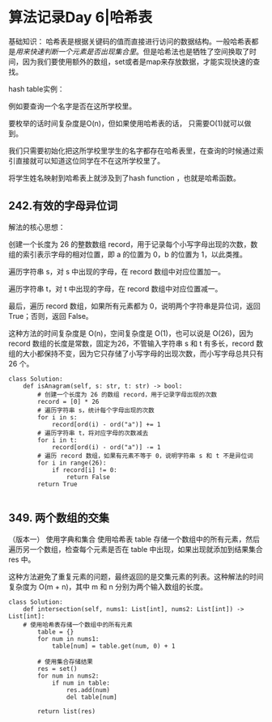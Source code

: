 # 算法记录Day 6|哈希表

基础知识：
哈希表是根据关键码的值而直接进行访问的数据结构。一般哈希表都是*用来快速判断一个元素是否出现集合里*。但是哈希法也是牺牲了空间换取了时间，因为我们要使用额外的数组，set或者是map来存放数据，才能实现快速的查找。

hash table实例：

例如要查询一个名字是否在这所学校里。

要枚举的话时间复杂度是O(n)，但如果使用哈希表的话， 只需要O(1)就可以做到。

我们只需要初始化把这所学校里学生的名字都存在哈希表里，在查询的时候通过索引直接就可以知道这位同学在不在这所学校里了。

将学生姓名映射到哈希表上就涉及到了hash function ，也就是哈希函数。


## 242.有效的字母异位词

解法的核心思想：

创建一个长度为 26 的整数数组 record，用于记录每个小写字母出现的次数，数组的索引表示字母的相对位置，即 a 的位置为 0，b 的位置为 1，以此类推。

遍历字符串 s，对 s 中出现的字母，在 record 数组中对应位置加一。

遍历字符串 t，对 t 中出现的字母，在 record 数组中对应位置减一。

最后，遍历 record 数组，如果所有元素都为 0，说明两个字符串是异位词，返回 True；否则，返回 False。

这种方法的时间复杂度是 O(n)，空间复杂度是 O(1)，也可以说是 O(26)，因为 record 数组的长度是常数，固定为26，不管输入字符串 s 和 t 有多长，record 数组的大小都保持不变，因为它只存储了小写字母的出现次数，而小写字母总共只有 26 个。

```
class Solution:
    def isAnagram(self, s: str, t: str) -> bool:
        # 创建一个长度为 26 的数组 record，用于记录字母出现的次数
        record = [0] * 26
        # 遍历字符串 s，统计每个字母出现的次数
        for i in s:
            record[ord(i) - ord("a")] += 1
        # 遍历字符串 t，将对应字母的次数减去
        for i in t:
            record[ord(i) - ord("a")] -= 1
        # 遍历 record 数组，如果有元素不等于 0，说明字符串 s 和 t 不是异位词
        for i in range(26):
            if record[i] != 0:
                return False
        return True


```

## 349. 两个数组的交集
（版本一） 使用字典和集合
使用哈希表 table 存储一个数组中的所有元素，然后遍历另一个数组，检查每个元素是否在 table 中出现，如果出现就添加到结果集合 res 中。

这种方法避免了重复元素的问题，最终返回的是交集元素的列表。这种解法的时间复杂度为 O(m + n)，其中 m 和 n 分别为两个输入数组的长度。
```
class Solution:
    def intersection(self, nums1: List[int], nums2: List[int]) -> List[int]:
    # 使用哈希表存储一个数组中的所有元素
        table = {}
        for num in nums1:
            table[num] = table.get(num, 0) + 1
        
        # 使用集合存储结果
        res = set()
        for num in nums2:
            if num in table:
                res.add(num)
                del table[num]
        
        return list(res)
```
